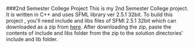 ###2nd Semester College Project
This is my 2nd Semester College project. It is written in C++ and uses SFML library ver 2.5.1 32bit.
To build this project , you'll need include and libs files of SFMl 2.5.1 32bit which can downloaded as a zip from [here](https://www.sfml-dev.org/download/sfml/2.5.1/).
After downloading the zip, paste the contents of include and libs folder from the zip to the solution directories' include and lib folder.
